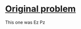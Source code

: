 # [Original problem](https://leetcode.com/problems/binary-tree-preorder-traversal/#/description)

This one was Ez Pz
